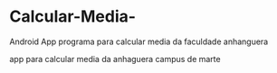 # Calcular-Media-
Android App programa para calcular media da faculdade anhanguera


app para calcular media da anhaguera campus de marte 

